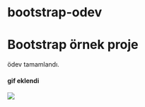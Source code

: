 # bootstrap-odev
<h1> Bootstrap örnek proje </h1>

ödev tamamlandı.

<h4> gif eklendi </h4>

![](screen-record.gif)
